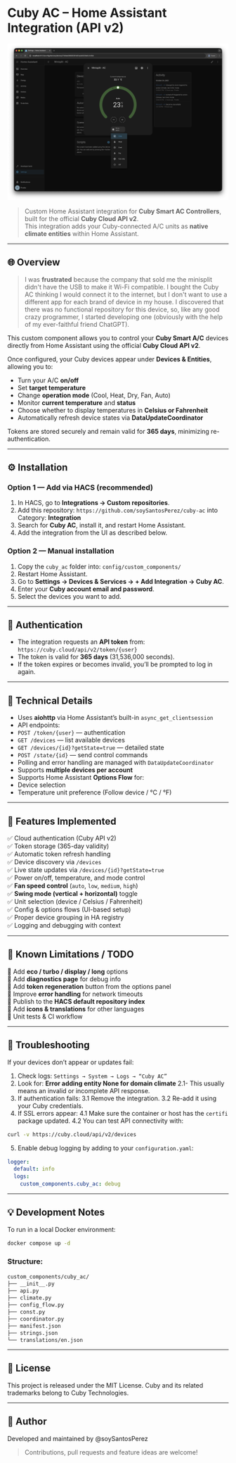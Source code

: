 # Cuby AC – Home Assistant Integration (API v2)

![Cuby AC](ha-cubyac.png)

> Custom Home Assistant integration for **Cuby Smart AC Controllers**, built for the official **Cuby Cloud API v2**.  
> This integration adds your Cuby-connected A/C units as **native climate entities** within Home Assistant.

---

## 🌐 Overview
> I was **frustrated** because the company that sold me the minisplit didn't have the USB to make it Wi-Fi compatible. 
> I bought the Cuby AC thinking I would connect it to the internet, but I don't want to use a different app for each brand of device in my house. 
> I discovered that there was no functional repository for this device, so, like any good crazy programmer, I started developing one (obviously with the help of my ever-faithful friend ChatGPT).

This custom component allows you to control your **Cuby Smart A/C** devices directly from Home Assistant using the official **Cuby Cloud API v2**.

Once configured, your Cuby devices appear under **Devices & Entities**, allowing you to:

- Turn your A/C **on/off**
- Set **target temperature**
- Change **operation mode** (Cool, Heat, Dry, Fan, Auto)
- Monitor **current temperature** and **status**
- Choose whether to display temperatures in **Celsius or Fahrenheit**
- Automatically refresh device states via **DataUpdateCoordinator**

Tokens are stored securely and remain valid for **365 days**, minimizing re-authentication.

---

## ⚙️ Installation

### Option 1 — Add via HACS (recommended)
1. In HACS, go to **Integrations → Custom repositories**.
2. Add this repository: `https://github.com/soySantosPerez/cuby-ac` into Category: **Integration**
3. Search for **Cuby AC**, install it, and restart Home Assistant.
4. Add the integration from the UI as described below.

### Option 2 — Manual installation

1. Copy the `cuby_ac` folder into: `config/custom_components/`
2. Restart Home Assistant.
3. Go to **Settings → Devices & Services → + Add Integration → Cuby AC**.
4. Enter your **Cuby account email and password**.
5. Select the devices you want to add.

---

## 🔑 Authentication

- The integration requests an **API token** from: `https://cuby.cloud/api/v2/token/{user}`
- The token is valid for **365 days** (31,536,000 seconds).
- If the token expires or becomes invalid, you’ll be prompted to log in again.

---

## 🧠 Technical Details

- Uses **aiohttp** via Home Assistant’s built-in `async_get_clientsession`
- API endpoints:
- `POST /token/{user}` — authentication
- `GET /devices` — list available devices
- `GET /devices/{id}?getState=true` — detailed state
- `POST /state/{id}` — send control commands
- Polling and error handling are managed with `DataUpdateCoordinator`
- Supports **multiple devices per account**
- Supports Home Assistant **Options Flow** for:
- Device selection
- Temperature unit preference (Follow device / °C / °F)

---

## 🧩 Features Implemented

✅ Cloud authentication (Cuby API v2)  
✅ Token storage (365-day validity)  
✅ Automatic token refresh handling  
✅ Device discovery via `/devices`  
✅ Live state updates via `/devices/{id}?getState=true`  
✅ Power on/off, temperature, and mode control  
✅ **Fan speed control** (`auto`, `low`, `medium`, `high`)  
✅ **Swing mode (vertical + horizontal)** toggle  
✅ Unit selection (device / Celsius / Fahrenheit)  
✅ Config & options flows (UI-based setup)  
✅ Proper device grouping in HA registry  
✅ Logging and debugging with context

---

## 🚧 Known Limitations / TODO

🔲 Add **eco / turbo / display / long** options  
🔲 Add **diagnostics page** for debug info  
🔲 Add **token regeneration** button from the options panel  
🔲 Improve **error handling** for network timeouts  
🔲 Publish to the **HACS default repository index**  
🔲 Add **icons & translations** for other languages  
🔲 Unit tests & CI workflow

---

## 🧰 Troubleshooting

If your devices don’t appear or updates fail:

1. Check logs: `Settings → System → Logs → “Cuby AC”`
2. Look for: **Error adding entity None for domain climate** 
2.1- This usually means an invalid or incomplete API response.
3. If authentication fails:
3.1 Remove the integration.
3.2 Re-add it using your Cuby credentials.
4. If SSL errors appear:
4.1 Make sure the container or host has the `certifi` package updated.
4.2 You can test API connectivity with:
  ```bash
  curl -v https://cuby.cloud/api/v2/devices
  ```
5. Enable debug logging by adding to your `configuration.yaml`:
```yaml
logger:
  default: info
  logs:
    custom_components.cuby_ac: debug
```

---
## 💡 Development Notes
To run in a local Docker environment:
```bash
docker compose up -d
```

### Structure:
```
custom_components/cuby_ac/
├── __init__.py
├── api.py
├── climate.py
├── config_flow.py
├── const.py
├── coordinator.py
├── manifest.json
├── strings.json
└── translations/en.json
```

---
## 🧾 License

This project is released under the MIT License.
Cuby and its related trademarks belong to Cuby Technologies.

---
## 🧊 Author
Developed and maintained by @soySantosPerez
> Contributions, pull requests and feature ideas are welcome!